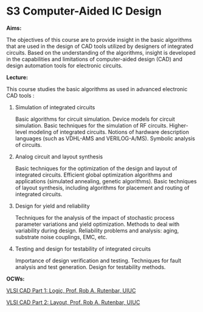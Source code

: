 

# S3 Computer-Aided IC Design

**Aims:**

The objectives of this course are to provide insight in the basic algorithms that are used in the design of CAD tools utilized by designers of integrated circuits. Based on the understanding of the algorithms, insight is developed in the capabilities and limitations of computer-aided design (CAD) and design automation tools for electronic circuits.

**Lecture:**

This course studies the basic algorithms as used in advanced electronic CAD tools :

1. Simulation of integrated circuits

   Basic algorithms for circuit simulation. Device models for circuit simulation. Basic techniques for the simulation of RF circuits. Higher-level modeling of integrated circuits. Notions of hardware description languages (such as VDHL-AMS and VERILOG-A/MS). Symbolic analysis of circuits.

2. Analog circuit and layout synthesis

   Basic techniques for the optimization of the design and layout of integrated circuits. Efficient global optimization algorithms and applications (simulated annealing, genetic algorithms). Basic techniques of layout synthesis, including algorithms for placement and routing of integrated circuits.

3. Design for yield and reliability

   Techniques for the analysis of the impact of stochastic process parameter variations and yield optimization. Methods to deal with variability during design. Reliability problems and analysis: aging, substrate noise couplings, EMC, etc.

4. Testing and design for testability of integrated circuits

   Importance of design verification and testing. Techniques for fault analysis and test generation. Design for testability methods.

**OCWs:**

[VLSI CAD Part 1: Logic, Prof. Rob A. Rutenbar, UIUC](https://www.coursera.org/learn/vlsi-cad-logic)

[VLSI CAD Part 2: Layout, Prof. Rob A. Rutenbar, UIUC](https://www.coursera.org/learn/vlsi-cad-logic)

